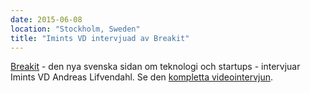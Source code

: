 ```yaml
---
date: 2015-06-08
location: "Stockholm, Sweden"
title: "Imints VD intervjuad av Breakit"
---
```

[Breakit](http://breakit.se) - den nya svenska sidan om teknologi och startups - intervjuar Imints VD Andreas Lifvendahl. Se den [kompletta videointervjun](https://redeye.solidtango.com/widgets/embed/epsjxsbb?auto_play=false).
<!--more-->
